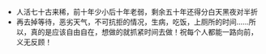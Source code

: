 - 人活七十古来稀，前十年少小后十年老弱，剩余五十年还得分白天黑夜对半折
- 再去掉等待，恶劣天气，不可抗拒的情况，生病，吃饭，上厕所的时间……所以，真的是应该自由自在，想做的就抓紧时间去做！祝每个人都能一路向前，义无反顾！